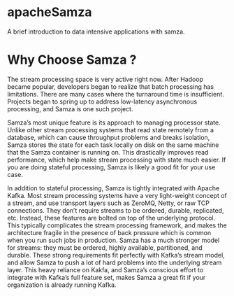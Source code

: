 # apacheSamza
A brief introduction to data intensive applications with samza.

Why Choose Samza ?
=================

The stream processing space is very active right now. After Hadoop became popular, developers began to realize that batch processing has limitations. There are many cases where the turnaround time is insufficient. Projects began to spring up to address low-latency asynchronous processing, and Samza is one such project.

Samza’s most unique feature is its approach to managing processor state. Unlike other stream processing systems that read state remotely from a database, which can cause throughput problems and breaks isolation, Samza stores the state for each task locally on disk on the same machine that the Samza container is running on. This drastically improves read performance, which help make stream processing with state much easier. If you are doing stateful processing, Samza is likely a good fit for your use case.

In addition to stateful processing, Samza is tightly integrated with Apache Kafka. Most stream processing systems have a very light-weight concept of a stream, and use transport layers such as ZeroMQ, Netty, or raw TCP connections. They don’t require streams to be ordered, durable, replicated, etc. Instead, these features are bolted on top of the underlying protocol. This typically complicates the stream processing framework, and makes the architecture fragile in the presence of back pressure which is common when you run such jobs in production.  Samza has a much stronger model for streams: they must be ordered, highly available, partitioned, and durable. These strong requirements fit perfectly with Kafka’s stream model, and allow Samza to push a lot of hard problems into the underlying stream layer. This heavy reliance on Kakfa, and Samza’s conscious effort to integrate with Kafka’s full feature set, makes Samza a great fit if your organization is already running Kafka.
